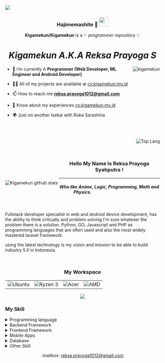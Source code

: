 
<img src="https://i.imgur.com/l1qNZ9z.png">

<center>

### Hajimemashite :fox_face: <img src="https://raw.githubusercontent.com/MartinHeinz/MartinHeinz/master/wave.gif" width="30px">
**Kigamekun/Kigamekun** is a ✨ _programmer repository_ ✨  



# **_Kigamekun A.K.A Reksa Prayoga S_**

</center>

 <p><img align="right" src="https://github-readme-stats.vercel.app/api/top-langs/?username=Kigamekun&theme=tokyonight&layout=compact&langs_count=10" alt="kigamekun" /></p>

- 🌱 I’m currently A **Programmer (Web Developer, ML Engineer and Android Developer)**

- 👨‍💻 All of my projects are available at [cv.kigamekun.my.id](cv.hamsterkaget.my.id)

- 📫 How to reach me **reksa.prayoga1012@gmail.com**

- 📄 Know about my experiences [cv.kigamekun.my.id](cv.kigamekun.my.id)

- 🌍 Just on another Isekai with Ruka Sarashina


<br>
<br>
<p align="right"><img src="https://github-readme-stats.vercel.app/api/top-langs/?username=Kigamekun&theme=tokyonight" alt="Top Lang">
<img align="left" style="margin-top:135px;" src="https://github-readme-stats.vercel.app/api?username=Kigamekun&show_icons=true&theme=tokyonight" alt="Kigamekun github stats">
</p>


<br>
<center>


### Hello My Name Is Reksa Prayoga Syahputra !

<hr>

##### Who like Anime, Logic, Programming, Math and Physics.
</center>

<br>

Fullstack developer specialist in web and android device development, has the ability to think critically and problem solving I'm sure whatever the problem there is a solution.
Python, GO, Javascript and PHP as programming languages ​​that are often used and also the most widely mastered laravel framework.

using the latest technology is my vision and mission to be able to build industry 5.0 in Indonesia.

<br>

<div align="center">
<h3 align="center">My Workspace</h3>
 <center>

<table align="center" style="border:none;">
 <tr style="border:none;">
  <td style="border:none;">
 <img src="https://img.shields.io/badge/Ubuntu-E95420?style=for-the-badge&logo=ubuntu&logoColor=white" alt="Ubuntu">
   </td>
    <td style="border:none;"> 
 <img src="https://img.shields.io/badge/AMD-Ryzen_3_3250U-ED1C24?style=for-the-badge&logo=amd&logoColor=white" alt="Ryzen 3">
     </td>
      <td style="border:none;">
 <img src="https://img.shields.io/badge/linux-ACER_Aspire_3-0078D6?style=for-the-badge&logo=linux&logoColor=white" alt="Acer">
      </td>
       <td style="border:none;">
 <img src="https://img.shields.io/badge/AMD-Radeon_Vega_7-ED1C24?style=for-the-badge&logo=amd&logoColor=white" alt="AMD">
        </td>
</tr>
</table>
 <p align="center"> <img align="center" src="https://github-readme-streak-stats.herokuapp.com?user=KIGAMEKUN&theme=tokyonight" /> <br> </p>
   </center>
</div>

### My Skill 

<details>
 
<summary>Programming language</summary>

> ![image](https://img.shields.io/badge/Python-3776AB?style=for-the-badge&logo=python&logoColor=white)

> ![image](https://img.shields.io/badge/PHP-777BB4?style=for-the-badge&logo=php&logoColor=white)

> ![image](https://img.shields.io/badge/JavaScript-323330?style=for-the-badge&logo=javascript&logoColor=F7DF1E)

> ![image](https://img.shields.io/badge/Java-ED8B00?style=for-the-badge&logo=java&logoColor=white)

> ![image](https://img.shields.io/badge/C%2B%2B-00599C?style=for-the-badge&logo=c%2B%2B&logoColor=white)

> ![image](https://img.shields.io/badge/C%23-239120?style=for-the-badge&logo=c-sharp&logoColor=white)

> ![image](https://img.shields.io/badge/C-00599C?style=for-the-badge&logo=c&logoColor=white)

> ![image](https://img.shields.io/badge/Dart-0175C2?style=for-the-badge&logo=dart&logoColor=white)

</details>


<details>

<summary>Backend Framework</summary>

> ![image](https://img.shields.io/badge/Django-092E20?style=for-the-badge&logo=django&logoColor=white)

> ![image](https://img.shields.io/badge/Laravel-FF2D20?style=for-the-badge&logo=laravel&logoColor=white)

> ![image](https://img.shields.io/badge/Flask-000000?style=for-the-badge&logo=flask&logoColor=white)

> ![image](https://img.shields.io/badge/Codeigniter-EF4223?style=for-the-badge&logo=codeigniter&logoColor=white)

</details>


<details>

<summary>Frontend Framework</summary>

> ![image](https://img.shields.io/badge/Tailwind_CSS-38B2AC?style=for-the-badge&logo=tailwind-css&logoColor=white)


> ![image](https://img.shields.io/badge/Bootstrap-563D7C?style=for-the-badge&logo=bootstrap&logoColor=white)


</details>


<details>

<summary>Mobile Apps</summary>

> ![image](https://img.shields.io/badge/Flutter-02569B?style=for-the-badge&logo=flutter&logoColor=white)


</details>




<details>

<summary>Database</summary>

> ![image](https://img.shields.io/badge/MySQL-00000F?style=for-the-badge&logo=mysql&logoColor=white)

> ![image](https://img.shields.io/badge/SQLite-07405E?style=for-the-badge&logo=sqlite&logoColor=white)

</details>

<details>

<summary>Other Skill</summary>

> ![image](https://img.shields.io/badge/HTML-239120?style=for-the-badge&logo=html5&logoColor=white)

> ![image](https://img.shields.io/badge/HTML5-E34F26?style=for-the-badge&logo=html5&logoColor=white)

> ![image](https://img.shields.io/badge/CSS-239120?&style=for-the-badge&logo=css3&logoColor=white)

> ![image](https://img.shields.io/badge/CSS3-1572B6?style=for-the-badge&logo=css3&logoColor=white)

> ![image](https://img.shields.io/badge/Unity-100000?style=for-the-badge&logo=unity&logoColor=white)

> ![image](https://img.shields.io/badge/Amazon_AWS-232F3E?style=for-the-badge&logo=amazon-aws&logoColor=white)

> ![image](https://img.shields.io/badge/Git-F05032?style=for-the-badge&logo=git&logoColor=white)

> ![image](https://img.shields.io/badge/Microsoft_Office-D83B01?style=for-the-badge&logo=microsoft-office&logoColor=white)

</details>

<p align="center">
:mailbox: <a href="">reksa.prayoga1012@gmail.com</a>
</p>

